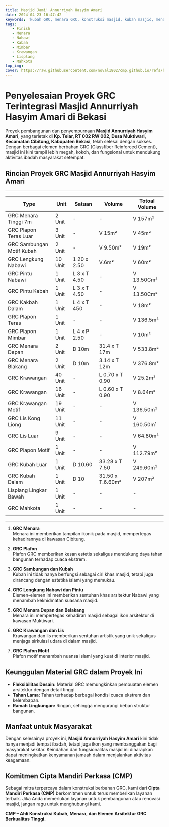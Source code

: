 ```yaml
---
title: Masjid Jami' Annurriyah Hasyim Amari
date: 2024-04-23 16:47:42
keywords: 'kubah GRC, menara GRC, konstruksi masjid, kubah masjid, menara masjid, material GRC, pembangunan masjid, masjid Annurriyah Hasyim Amari, GRC, desain islami, kubah GRC megah, tempat ibadah, Cipta Mandiri Perkasa'
tags: 
   - Finish
   - Menara
   - Nabawi
   - Kabah
   - Mimbar
   - Krawangan
   - Lisplang
   - Mahkota
top_img:
cover: https://raw.githubusercontent.com/noval1802/cmp.github.io/refs/heads/main/asset/IMG_9003.jpg
---
```


# **Penyelesaian Proyek GRC Terintegrasi Masjid Annurriyah Hasyim Amari di Bekasi**  

Proyek pembangunan dan penyempurnaan **Masjid Annurriyah Hasyim Amari**, yang terletak di **Kp. Telar, RT 002 RW 002, Desa Muktiwari, Kecamatan Cibitung, Kabupaten Bekasi**, telah selesai dengan sukses. Dengan berbagai elemen berbahan GRC (Glassfiber Reinforced Cement), masjid ini kini tampil lebih megah, kokoh, dan fungsional untuk mendukung aktivitas ibadah masyarakat setempat.  

## **Rincian Proyek GRC Masjid Annurriyah Hasyim Amari**  
---

|       Type      |  Unit  | Satuan |   Volume    | Totoal Volume |
| --------------- | ------ | ------ | ----------- | ------------- |
| GRC Menara Tinggi 7m | 2 Unit | - | - | V 157m² |
| GRC Plapon Teras Luar | 3 Unit |- | V 15m² | V 45m² |
| GRC Sambungan Motif Kubah | 2 Unit |- | V 9.50m² | V 19m² |
| GRC Lengkung Nabawi | 10 Unit | 1 20 x 2.50 | V.6m² | V 60m² |
| GRC Pintu Nabawi | 1 Unit | L 3 x T 4.50 | - | V 13.50Cm² |
| GRC Pintu Kabah | 1 Unit | L 3 x T 4.50 | - | V 13.50Cm² |
| GRC Kakbah Dalam | 1 Unit | L 4 x T 450 | - | V 18m² |
| GRC Plapon Teras | 1 Unit | - | - | V 136.5m² |
| GRC Plapon Mimbar | 1 Unit | L 4 x P 2.50 | - | V 10m² |
| GRC Menara Depan | 2 Unit | D 10m | 31.4 x T 17m | V 533.8m² |
| GRC Menara Blakang | 2 Unit | D 10m | 3.14 x T 12m | V 376.8m² |
| GRC Krawangan | 40 Unit | - | L 0.70 x T 0.90 | V 25.2m² |
| GRC Krawangan | 16 Unit | - | L 0.60 x T 0.90 | V 8.64m² |
| GRC Krawangan Motif | 19 Unit | - | - | V 136.50m² |
| GRC Lis Kong Liong | 11 Unit | - | - | V 160.50m¹ |
| GRC Lis Luar | 9 Unit | - | - | V 64.80m² |
| GRC Plapon Motif | 1 Unit | - | - | V 112.79m² |
| GRC Kubah Luar | 1 Unit | D 10.60 | 33.28 x T 7.50 | V 249.60m² |
| GRC Kubah Dalam | 1 Unit | D 10 | 31.50 x T.6.60m² | V 207m² |
| Lisplang Lingkar Bawah | 1 Unit | - | - | - |
| GRC Mahkota | 1 Unit | - | - | - |
---

1. **GRC Menara**  
    Menara ini memberikan tampilan ikonik pada masjid, mempertegas kehadirannya di kawasan Cibitung.  

2. **GRC Plafon**  
     Plafon GRC memberikan kesan estetis sekaligus mendukung daya tahan bangunan terhadap cuaca ekstrem.  

3. **GRC Sambungan dan Kubah**  
   Kubah ini tidak hanya berfungsi sebagai ciri khas masjid, tetapi juga dirancang dengan estetika islami yang memukau.  

4. **GRC Lengkung Nabawi dan Pintu**  
   Elemen-elemen ini memberikan sentuhan khas arsitektur Nabawi yang menambah kekhidmatan suasana masjid.  

5. **GRC Menara Depan dan Belakang**  
   Menara ini mempertegas kehadiran masjid sebagai ikon arsitektur di kawasan Muktiwari.  

6. **GRC Krawangan dan Lis**  
   Krawangan dan lis memberikan sentuhan artistik yang unik sekaligus menjaga sirkulasi udara di dalam masjid.  

7. **GRC Plafon Motif**  
   Plafon motif menambah nuansa islami yang kuat di interior masjid.  

## **Keunggulan Material GRC dalam Proyek Ini**  
- **Fleksibilitas Desain:** Material GRC memungkinkan pembuatan elemen arsitektur dengan detail tinggi.  
- **Tahan Lama:** Tahan terhadap berbagai kondisi cuaca ekstrem dan kelembapan.  
- **Ramah Lingkungan:** Ringan, sehingga mengurangi beban struktur bangunan.  

## **Manfaat untuk Masyarakat**  
Dengan selesainya proyek ini, **Masjid Annurriyah Hasyim Amari** kini tidak hanya menjadi tempat ibadah, tetapi juga ikon yang membanggakan bagi masyarakat sekitar. Keindahan dan fungsionalitas masjid ini diharapkan dapat meningkatkan kenyamanan jamaah dalam menjalankan aktivitas keagamaan.  

## **Komitmen Cipta Mandiri Perkasa (CMP)**  
Sebagai mitra terpercaya dalam konstruksi berbahan GRC, kami dari **Cipta Mandiri Perkasa (CMP)** berkomitmen untuk terus memberikan layanan terbaik. Jika Anda memerlukan layanan untuk pembangunan atau renovasi masjid, jangan ragu untuk menghubungi kami.  

**CMP – Ahli Konstruksi Kubah, Menara, dan Elemen Arsitektur GRC Berkualitas Tinggi.**  